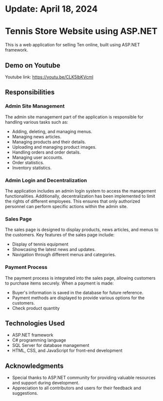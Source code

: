 # Update: April 18, 2024
# Tennis Store Website using ASP.NET
This is a web application for selling Ten online, built using ASP.NET framework.

## Demo on Youtube
Youtube link: https://youtu.be/CLK5lbKVcmI

## Responsibilities
### Admin Site Management
The admin site management part of the application is responsible for handling various tasks such as:

- Adding, deleting, and managing menus.
- Managing news articles.
- Managing products and their details.
- Uploading and managing product images.
- Handling orders and order details.
- Managing user accounts.
- Order statistics.
- Inventory statistics.
### Admin Login and Decentralization
The application includes an admin login system to access the management functionalities. Additionally, decentralization has been implemented to limit the rights of different employees. This ensures that only authorized personnel can perform specific actions within the admin site.

### Sales Page
The sales page is designed to display products, news articles, and menus to the customers. Key features of the sales page include:

- Display of tennis equipment
- Showcasing the latest news and updates.
- Navigation through different menus and categories.
### Payment Process
The payment process is integrated into the sales page, allowing customers to purchase items securely. When a payment is made:

- Buyer's information is saved in the database for future reference.
- Payment methods are displayed to provide various options for the customers.
- Check product quantity
## Technologies Used
- ASP.NET framework
- C# programming language
- SQL Server for database management
- HTML, CSS, and JavaScript for front-end development

## Acknowledgments
- Special thanks to ASP.NET community for providing valuable resources and support during development.
- Appreciation to all contributors and users for their feedback and suggestions.
